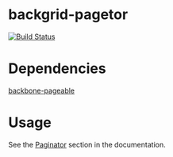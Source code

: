 backgrid-pagetor
==================

[![Build Status](https://travis-ci.org/wyuenho/backgrid-pagetor.png?branch=master)](https://travis-ci.org/wyuenho/backgrid-pagetor)


Dependencies
============

[backbone-pageable](http://github.com/wyuenho/backbone-pageable/)

Usage
====

See the [Paginator](http://backgridjs.com/ref/extensions/pagetor.html) section
in the documentation.
